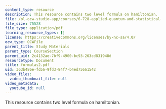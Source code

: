 ```yaml
---
content_type: resource
description: This resource contains two level formula on hamiltonian.
file: /ol-ocw-studio-app/courses/6-728-applied-quantum-and-statistical-physics-fall-2006/363b486efd569fd384f7b4ed75661542_formulas2.pdf
file_size: 75528
file_type: application/pdf
learning_resource_types: []
license: https://creativecommons.org/licenses/by-nc-sa/4.0/
ocw_type: OCWFile
parent_title: Study Materials
parent_type: CourseSection
parent_uid: 2c4132ae-7bf9-4900-bc93-263cd831948d
resourcetype: Document
title: formulas2.pdf
uid: 363b486e-fd56-9fd3-84f7-b4ed75661542
video_files:
  video_thumbnail_file: null
video_metadata:
  youtube_id: null
---
```

This resource contains two level formula on hamiltonian.